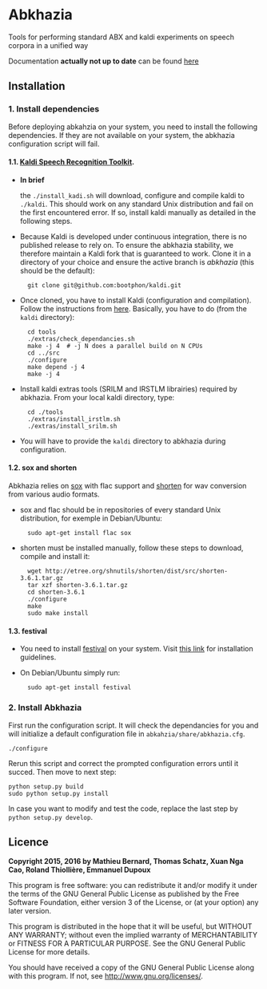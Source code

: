 # Abkhazia

Tools for performing standard ABX and kaldi experiments on speech
corpora in a unified way

Documentation **actually not up to date** can be found
[here](https://github.com/bootphon/abkhazia/wiki)


## Installation

### 1. Install dependencies

Before deploying abkahzia on your system, you need to install the
following dependencies. If they are not available on your system, the
abkhazia configuration script will fail.

#### 1.1. [Kaldi Speech Recognition Toolkit](http://kaldi-asr.org).

* **In brief**

    the ``./install_kadi.sh`` will download, configure
    and compile kaldi to ``./kaldi``. This should work on any
    standard Unix distribution and fail on the first encountered
    error. If so, install kaldi manually as detailed in the
    following steps.

* Because Kaldi is developed under continuous integration, there is no
  published release to rely on. To ensure the abkhazia stability, we
  therefore maintain a Kaldi fork that is guaranteed to work. Clone it
  in a directory of your choice and ensure the active branch is
  *abkhazia* (this should be the default):

        git clone git@github.com:bootphon/kaldi.git

* Once cloned, you have to install Kaldi (configuration and
  compilation). Follow the instructions from
  [here](http://kaldi-asr.org/doc/install.html). Basically, you have
  to do (from the `kaldi` directory):

        cd tools
        ./extras/check_dependancies.sh
        make -j 4  # -j N does a parallel build on N CPUs
        cd ../src
        ./configure
        make depend -j 4
        make -j 4

* Install kaldi extras tools (SRILM and IRSTLM librairies)
  required by abkhazia. From your local kaldi directory, type:

        cd ./tools
        ./extras/install_irstlm.sh
        ./extras/install_srilm.sh

* You will have to provide the `kaldi` directory to abkhazia during
  configuration.


#### 1.2. sox and shorten

Abkhazia relies on [sox](http://sox.sourceforge.net) with flac support
and [shorten](http://etree.org/shnutils/shorten) for wav conversion
from various audio formats.

* sox and flac should be in repositories of every standard Unix
  distribution, for exemple in Debian/Ubuntu:

        sudo apt-get install flac sox

* shorten must be installed manually, follow these steps to
  download, compile and install it:

        wget http://etree.org/shnutils/shorten/dist/src/shorten-3.6.1.tar.gz
        tar xzf shorten-3.6.1.tar.gz
        cd shorten-3.6.1
        ./configure
        make
        sudo make install

#### 1.3. festival

* You need to install
  [festival](http://www.cstr.ed.ac.uk/projects/festival) on your
  system. Visit
  [this link](http://www.festvox.org/docs/manual-2.4.0/festival_6.html#Installation)
  for installation guidelines.

* On Debian/Ubuntu simply run:

        sudo apt-get install festival

### 2. Install Abkhazia

First run the configuration script. It will check the dependancies for
you and will initialize a default configuration file in
`abkahzia/share/abkhazia.cfg`.

    ./configure

 Rerun this script and correct the prompted configuration errors until
 it succed. Then move to next step:

    python setup.py build
    sudo python setup.py install

In case you want to modify and test the code, replace the last step by
``python setup.py develop``.


## Licence

**Copyright 2015, 2016 by Mathieu Bernard, Thomas Schatz, Xuan Nga Cao, Roland Thiollière, Emmanuel Dupoux**

This program is free software: you can redistribute it and/or modify
it under the terms of the GNU General Public License as published by
the Free Software Foundation, either version 3 of the License, or
(at your option) any later version.

This program is distributed in the hope that it will be useful,
but WITHOUT ANY WARRANTY; without even the implied warranty of
MERCHANTABILITY or FITNESS FOR A PARTICULAR PURPOSE.  See the
GNU General Public License for more details.

You should have received a copy of the GNU General Public License
along with this program.  If not, see <http://www.gnu.org/licenses/>.
